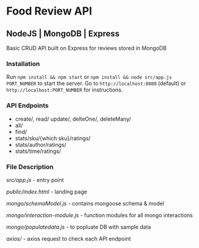 Food Review API
=
## NodeJS | MongoDB | Express

Basic CRUD API built on Express for reviews stored in MongoDB

### Installation
Run `npm install && npm start` or `npm install && node src/app.js PORT_NUMBER` to start the server.
Go to `http://localhost:8080` (default) or `http://localhost:PORT_NUMBER` for instructions.

### API Endpoints
* create/, read/ update/, delteOne/, deleteMany/
* all/
* find/
* stats/sku/{which sku}/ratings/
* stats/author/ratings/
* stats/time/ratings/

### File Description

*src/app.js* - entry point

*public/index.html* - landing page

*mongo/schemaModel.js* - contains mongoose schema & model

*mongo/interaction-module.js* - function modules for all mongo interactions

*mongo/populatedata.js* - to popluate DB with sample data

*axios/* - axios request to check each API endpoint
